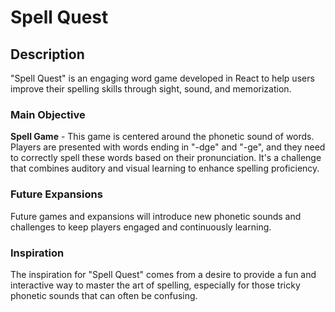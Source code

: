 # Spell Quest

## Description

"Spell Quest" is an engaging word game developed in React to help users improve their spelling skills through sight, sound, and memorization.

### Main Objective

**Spell Game** - This game is centered around the phonetic sound of words. Players are presented with words ending in "-dge" and "-ge", and they need to correctly spell these words based on their pronunciation. It's a challenge that combines auditory and visual learning to enhance spelling proficiency.

### Future Expansions

Future games and expansions will introduce new phonetic sounds and challenges to keep players engaged and continuously learning.

### Inspiration

The inspiration for "Spell Quest" comes from a desire to provide a fun and interactive way to master the art of spelling, especially for those tricky phonetic sounds that can often be confusing.

